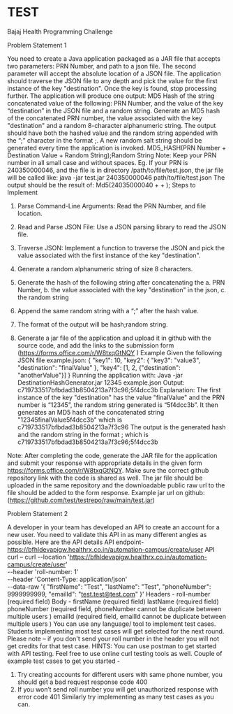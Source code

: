 # TEST

Bajaj Health Programming Challenge

Problem Statement 1

You need to create a Java application packaged as a JAR file that accepts two parameters: PRN Number, and
path to a json file. The second parameter will accept the absolute location of a JSON file. The application
should traverse the JSON file to any depth and pick the value for the first instance of the key "destination".
Once the key is found, stop processing further.
The application will produce one output:
MD5 Hash of the string concatenated value of the following: PRN Number, and the value of the key
“destination” in the JSON file and a random string.
Generate an MD5 hash of the concatenated PRN number, the value associated with the key "destination"
and a random 8-character alphanumeric string. The output should have both the hashed value and the
random string appended with the “;” character in the format <hashed value>;<random string>. A new
random salt string should be generated every time the application is invoked.
MD5_HASH(PRN Number + Destination Value + Random String);Random String
Note: Keep your PRN number in all small case and without spaces.
Eg. If your PRN is 240350000046, and the file is in directory /path/to/file/test.json, the jar file will be called
like:
java -jar test.jar 240350000046 path/to/file/test.json
The output should be the result of:
Md5(24035000040 + <destination value> + <random string>);<random string>
Steps to Implement
1. Parse Command-Line Arguments: Read the PRN Number, and file location.
2. Read and Parse JSON File: Use a JSON parsing library to read the JSON file.
3. Traverse JSON: Implement a function to traverse the JSON and pick the value associated with the
first instance of the key "destination".
4. Generate a random alphanumeric string of size 8 characters.
5. Generate the hash of the following string after concatenating the
a. PRN Number,
b. the value associated with the key "destination" in the json,
c. the random string

6. Append the same random string with a “;” after the hash value.
7. The format of the output will be hash;random string.
8. Generate a jar file of the application and upload it in github with the source code, and add the links
to the submission form (https://forms.office.com/r/W8txqGtNQY )
Example
Given the following JSON file example.json:
{
 "key1": 10,
 "key2": {
 "key3": "value3",
 "destination": "finalValue"
 },
 "key4": [1, 2, {"destination": "anotherValue"}]
}
Running the application with:
Java -jar DestinationHashGenerator.jar 12345 example.json
Output:
c719733517bfbdad3b8504213a7f3c96;5f4dcc3b
Explanation:
The first instance of the key "destination" has the value "finalValue" and the PRN number is “12345”, the
random string generated is “5f4dcc3b”.
It then generates an MD5 hash of the concatenated string "12345finalValue5f4dcc3b" which is
c719733517bfbdad3b8504213a7f3c96
The output is the generated hash and the random string in the format <hash>;<random string> which is
c719733517bfbdad3b8504213a7f3c96;5f4dcc3b

Note: After completing the code, generate the JAR file for the application and submit your response with
appropriate details in the given form https://forms.office.com/r/W8txqGtNQY. Make sure the correct github
repository link with the code is shared as well. The jar file should be uploaded in the same repository and the
downloadable public raw url to the file should be added to the form response. Example jar url on github:
(https://github.com/test/testrepo/raw/main/test.jar)


Problem Statement 2

A developer in your team has developed an API to create an account for a new user. You need to validate this
API in as many different angles as possible.
Here are the API details
API endpoint- https://bfhldevapigw.healthrx.co.in/automation-campus/create/user
API curl –
curl --location 'https://bfhldevapigw.healthrx.co.in/automation-campus/create/user' \
--header 'roll-number: 1' \
--header 'Content-Type: application/json' \
--data-raw '{
 "firstName": "Test",
 "lastName": "Test",
 "phoneNumber": 9999999999,
 "emailId": "test.test@test.com"
}'
Headers -
roll-number (required field)
Body -
firstName (required field)
lastName (required field)
phoneNumber (required field, phoneNumber cannot be duplicate between multiple users )
emailId (required field, emailId cannot be duplicate between multiple users )
You can use any language/ tool to implement test cases. Students implementing most test cases will get
selected for the next round.
Please note – if you don't send your roll number in the header you will not get credits for that test case.
HINTS:
You can use postman to get started with API testing. Feel free to use online curl testing tools as well.
Couple of example test cases to get you started -
1. Try creating accounts for different users with same phone number, you should get a bad request
response code 400
2. If you won’t send roll number you will get unauthorized response with error code 401
Similarly try implementing as many test cases as you can.
